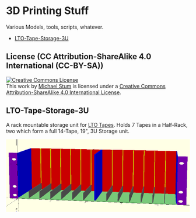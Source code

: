 # 3D Printing Stuff
Various Models, tools, scripts, whatever.

* [LTO-Tape-Storage-3U](#LTO-Tape-Storage-3U)

## License (CC Attribution-ShareAlike 4.0 International (CC-BY-SA))

<a rel="license" href="http://creativecommons.org/licenses/by-sa/4.0/"><img alt="Creative Commons License" style="border-width:0" src="https://i.creativecommons.org/l/by-sa/4.0/88x31.png" /></a><br />This work by <a xmlns:cc="http://creativecommons.org/ns#" href="https://www.stum.de/" property="cc:attributionName" rel="cc:attributionURL">Michael Stum</a> is licensed under a <a rel="license" href="http://creativecommons.org/licenses/by-sa/4.0/">Creative Commons Attribution-ShareAlike 4.0 International License</a>.

## LTO-Tape-Storage-3U
A rack mountable storage unit for [LTO Tapes](https://en.wikipedia.org/wiki/Linear_Tape-Open). Holds 7 Tapes in a Half-Rack, two which form a full 14-Tape, 19", 3U Storage unit.

![Left and Right Half-Rack Parts](LTO-Tape-Storage-3U/LTO-Tape-Storage-3U.png)